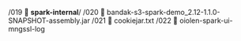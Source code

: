 /019 󰉋  __spark-internal__/
/020 󰈔  bandak-s3-spark-demo_2.12-1.1.0-SNAPSHOT-assembly.jar
/021 󰦪  cookiejar.txt
/022 󰈔  oiolen-spark-ui-mngssl-log
